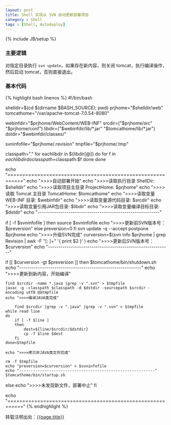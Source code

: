 ```yaml
---
layout: post
title: Shell 实现从 SVN 自动更新部署项目
category : Shell
tags : [Shell, Autodeploy]
---
```

{% include JB/setup %}

### 主要逻辑 ###
对指定目录执行 `svn update`，如果存在新内容，则关闭 tomcat，执行编译操作，然后启动 tomcat，否则直接退出。

### 基本代码 ###
{% highlight bash linenos %}
#!/bin/bash

shelldir=$(cd $(dirname $BASH_SOURCE); pwd)
prjhome="$shelldir/web"
tomcathome="/var/apache-tomcat-7.0.54-8080"

webinfdir="$prjhome/WebContent/WEB-INF"
srcdir=("$prjhome/src" "$prjhome/conf")
libdir=("$webinfdir/lib/*.jar" "$tomcathome/lib/*.jar")
dstdir="$webinfdir/classes/"

svninfofile="$prjhome/.revision"
tmpfile="$prjhome/.tmp"

classpath="."
for eachlibdir in ${libdir[@]}
do 
    for f in $eachlibdir
    do
        classpath=$classpath:$f
    done
done
 
echo "==========================================================="
echo ">>>>自动部署开始"
echo ">>>>读取执行目录 ShellDir: $shelldir"
echo ">>>>读取项目主目录 ProjectHome: $prjhome"
echo ">>>>读取 Tomcat 主目录 TomcatHome: $tomcathome"
echo ">>>>读取变量 WEB-INF 目录: $webinfdir"
echo ">>>>读取变量源代码目录: $srcdir"
echo ">>>>读取变量引用JAR包目录: $libdir"
echo ">>>>读取变量编译目标目录: $dstdir"
echo "-----------------------------------------------------------"

if [ -f $svninfofile ]
then
    source $svninfofile
    echo ">>>>更新前SVN版本号：$preversion"
else
    preversion=0
fi
svn update -q --accept postpone $prjhome
echo ">>>>升级SVN完成"
curversion=$(svn info $prjhome | grep Revision | awk -F "[: ]+" '{ print $2 }' )
echo ">>>>更新后SVN版本号：$curversion"
echo "-----------------------------------------------------------"

if [[ $curversion -gt $preversion ]]
then
    $tomcathome/bin/shutdown.sh
    echo "-----------------------------------------------------------"
    echo ">>>>更新到新内容，开始编译"

    find $srcdir -name *.java |grep -v ".svn" > $tmpfile
    javac -g -classpath $classpath -d $dstdir -sourcepath $srcdir -encoding utf8 @$tmpfile
    echo ">>>>编译JAVA类完成"
 
        find $srcdir |grep -v ".java" |grep -v ".svn" > $tmpfile
    while read line 
    do 
        if [ -f $line ]
        then
            dest=${line/$srcdir/$dstdir}
            cp -f $line $dest
        fi
    done<$tmpfile

    echo ">>>>拷贝非JAVA类文件完成"
    
    rm -f $tmpfile
    echo "preversion=$curversion" > $svninfofile
    echo "-----------------------------------------------------------"
    $tomcathome/bin/startup.sh
else
    echo ">>>>未发现新文件，部署中止"
fi

echo "==========================================================="
{% endhighlight %}


转载注明出处：[{{page.title}}]({{permalink}})